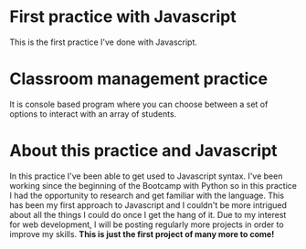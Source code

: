 # First practice with Javascript
This is the first practice I've done with Javascript.

# Classroom management practice
It is console based program where you can choose between a set of options to interact with an array of students.

# About this practice and Javascript

In this practice I've been able to get used to Javascript syntax. 
I've been working since the beginning of the Bootcamp with Python so in this practice I had the opportunity to research and get familiar with the language.
This has been my first approach to Javascript and I couldn't be more intrigued about all the things I could do once I get the hang of it.
Due to my interest for web development, I will be posting regularly more projects in order to improve my skills.
__This is just the first project of many more to come!__
